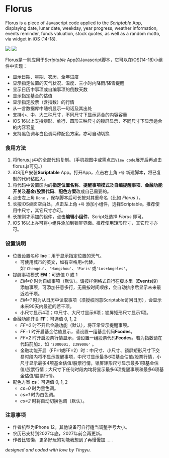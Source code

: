 # Florus

Florus is a piece of Javascript code applied to the *Scriptable* App, displaying date, lunar date, weekday, year progress, weather information, events reminder, funds valuation, stock quotes, as well as a random motto, via widget in iOS (14-18).

![](https://wt365.github.io/lib/florus/screenshot1.jpg)
![](https://wt365.github.io/lib/florus/screenshot2.jpg)

Florus是一则应用于*Scriptable* App的Javascript脚本，它可以在iOS(14-18)小组件中实现：

* 显示日期、星期、农历、全年进度
* 显示指定位置的天气状况、温度、三小时内降雨/降雪提醒
* 显示日历中事项或自编事项的倒数天数
* 显示指定基金的估值
* 显示指定股票（含指数）的行情
* 从一言数据库中随机显示一句话及其出处
* 支持小、中、大三种尺寸，不同尺寸下显示适合的内容容量
* iOS 16以上支持矩形、单行、圆形三种尺寸的锁屏显示，不同尺寸下显示适合的内容容量
* 支持黑色调与白色调两种配色方案，亦可自动切换

### 食用方法

1. 将florus.js中的全部代码复制。（手机视图中或需点击`View code`展开后再点击florus.js可见。）
2. iOS用户安装**Scriptable** App。打开App，点击右上角 `+号` 新建脚本，将已复制的代码粘贴入。
3. 将代码中设置区内的**指定位置名称**、**提醒事项模式**及**自编提醒事项**、**金融功能开关**及**基金/股票代码**、**配色方案**改成自己需要的。
4. 点击左上角 `Done` ，保存脚本后可长按对其重命名（比如 *Florus* ）。
5. 长按iOS桌面空白处，点击左上角 `+号` 添加小组件，选择Scriptable。推荐使用中尺寸，其它尺寸亦可。
6. 长按刚才添加的组件，点击**编辑小组件**，Script处选择 *Florus* 即可。
7. iOS 16以上亦可将小组件添加到锁屏界面。推荐使用矩形尺寸，其它尺寸亦可。

### 设置说明

* 位置设置名称 **loc**：用于显示指定位置的天气。
	* 可使用城市的英文，如有空格用`+`代替，如`'Chengdu'`、`'Hangzhou'`、`'Paris'`或`'Los+Angeles'`。
* 提醒事项模式 **EM**：可选值 0 或 1
	* *EM=0* 时为自编事项（默认）。请按样例格式自行在脚本里（**Events**段）添加事项，可添加任意多行，无需按时间顺序，会自动排序后显示未来最近若干项。
	* *EM=1* 时为从日历中读取事项（须授权同意Scriptable访问日历），会显示未来90天内最近的若干项。
	* 小尺寸显示4项；中尺寸、大尺寸显示6项；锁屏矩形尺寸显示1项。
* 金融功能开关 **FF**：可选值 0, 1, 2
	* *FF=0* 时不开启金融功能（默认），将正常显示提醒事项。
	* *FF=1* 时开启基金估值显示，请设置一组基金代码**Fcodes**。
	* *FF=2* 时开启股票行情显示，请设置一组股票代码**Fcodes**。若为指数请在代码前加`z`，如 `'z000001, z399006'` 。
	* 金融功能开启（FF=1或FF=2）时：中尺寸、小尺寸、锁屏矩形尺寸下交易时段内将不显示提醒事项，中尺寸显示最多6项基金估值/股票行情，小尺寸显示最多4项基金估值/股票行情，锁屏矩形尺寸显示最多1项基金估值/股票行情；大尺寸下任何时段内均将显示最多6项提醒事项和最多6项基金估值/股票行情。
* 配色方案 **cs**：可选值 0, 1, 2
	* *cs=0* 时为黑色调。
	* *cs=1* 时为白色调。
	* *cs=2* 时将自动切换色调（默认）。

### 注意事项

* 作者机型为iPhone 12，其他设备可自行适当调整字号大小。
* 农历已支持到2027年底，2027年前会再更新。
* 作者比较懒，更多好玩的功能我想到了再慢慢加……

*designed and coded with love by Tingyu.*